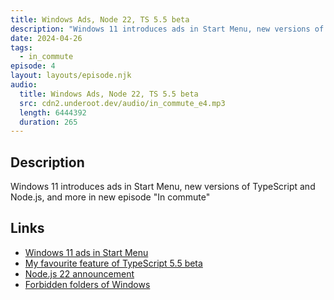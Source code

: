 ```yaml
---
title: Windows Ads, Node 22, TS 5.5 beta
description: "Windows 11 introduces ads in Start Menu, new versions of TypeScript and Node.js, and more in new episode \"In commute\""
date: 2024-04-26
tags:
  - in_commute
episode: 4
layout: layouts/episode.njk
audio:
  title: Windows Ads, Node 22, TS 5.5 beta
  src: cdn2.underoot.dev/audio/in_commute_e4.mp3
  length: 6444392
  duration: 265
---
```

## Description
Windows 11 introduces ads in Start Menu, new versions of TypeScript and Node.js, and more in new episode "In commute"

## Links
- <a href="https://www.theverge.com/2024/4/24/24138949/microsoft-windows-11-start-menu-ads-recommendations-setting-disable" target="_blank">Windows 11 ads in Start Menu</a>
- <a href="https://underoot.dev/blog/2024/04/26/typescript-5.5-beta/" target="_blank">My favourite feature of TypeScript 5.5 beta</a>
- <a href="https://nodejs.org/en/blog/announcements/v22-release-announce" target="_blank">Node.js 22 announcement</a>
- <a href="https://fossbytes.com/windows-reserved-folder-con-create/" target="_blank">Forbidden folders of Windows</a>
